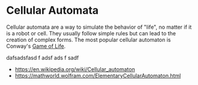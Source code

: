 # Cellular Automata

Cellular automata are a way to simulate the behavior of "life", no matter if it is a robot or cell.
They usually follow simple rules but can lead to the creation of complex forms.
The most popular cellular automaton is Conway's [Game of Life](https://en.wikipedia.org/wiki/Conway%27s_Game_of_Life).

dafsadsfasd
f
adsf
ads
f
sadf

* <https://en.wikipedia.org/wiki/Cellular_automaton>
* <https://mathworld.wolfram.com/ElementaryCellularAutomaton.html>
